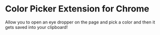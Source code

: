 # Color Picker Extension for Chrome

Allow you to open an eye dropper on the page and pick a color and then it gets saved into your clipboard!
